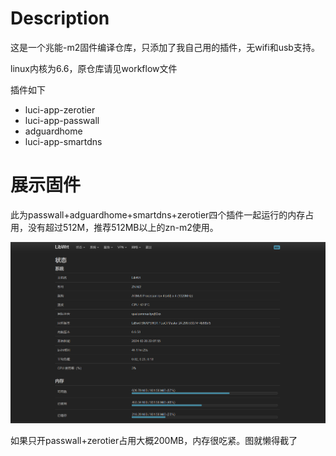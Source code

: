 # Description
这是一个兆能-m2固件编译仓库，只添加了我自己用的插件，无wifi和usb支持。

linux内核为6.6，原仓库请见workflow文件

插件如下
- luci-app-zerotier
- luci-app-passwall
- adguardhome
- luci-app-smartdns

# 展示固件

此为passwall+adguardhome+smartdns+zerotier四个插件一起运行的内存占用，没有超过512M，推荐512MB以上的zn-m2使用。

![pic](./pic/01.jpg)

如果只开passwall+zerotier占用大概200MB，内存很吃紧。图就懒得截了
